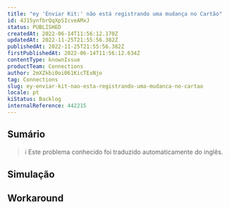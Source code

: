 ```yaml
---
title: "ey 'Enviar Kit:' não está registrando uma mudança no Cartão"
id: 4J1SynfbrQqXpSIcveAMxJ
status: PUBLISHED
createdAt: 2022-06-14T11:56:12.170Z
updatedAt: 2022-11-25T21:55:56.382Z
publishedAt: 2022-11-25T21:55:56.382Z
firstPublishedAt: 2022-06-14T11:56:12.634Z
contentType: knownIssue
productTeam: Connections
author: 2mXZkbi0oi061KicTExNjo
tag: Connections
slug: ey-enviar-kit-nao-esta-registrando-uma-mudanca-no-cartao
locale: pt
kiStatus: Backlog
internalReference: 442215
---
```


## Sumário

>ℹ️ Este problema conhecido foi traduzido automaticamente do inglês.



## Simulação



## Workaround



